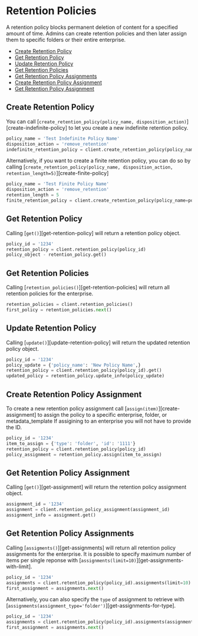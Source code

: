 Retention Policies
==================

A retention policy blocks permanent deletion of content for a specified amount of time. Admins can create retention policies and then later assign them to specific folders or their entire enterprise.

- [Create Retention Policy](#create-retention-policy)
- [Get Retention Policy](#get-retention-policy)
- [Update Retention Policy](#update-retention-policy)
- [Get Retention Policies](#get-retention-policies)
- [Get Retention Policy Assignments](#get-retention-policy-assignments)
- [Create Retention Policy Assignment](#create-retention-policy-assignment)
- [Get Retention Policy Assignment](#get-retention-policy-assignment)

Create Retention Policy
-----------------------

You can call [`create_retention_policy(policy_name, disposition_action)`][create-indefinite-policy] to let you create a new indefinite retention policy.

```python
policy_name = 'Test Indefinite Policy Name'
disposition_action = 'remove_retention'
indefinite_retention_policy = client.create_retention_policy(policy_name, disposition_action)
```

Alternatively, if you want to create a finite retention policy, you can do so by calling [`create_retention_policy(policy_name, disposition_action, retention_length=5)`][create-finite-policy]

```python
policy_name = 'Test Finite Policy Name'
disposition_action = 'remove_retention'
retention_length = 5
finite_retention_policy = client.create_retention_policy(policy_name=policy_name, disposition_action=disposition_action, retention_length=retention_length)
```

Get Retention Policy
--------------------

Calling [`get()`][get-retention-policy] will return a retention policy object.

```python
policy_id = '1234'
retention_policy = client.retention_policy(policy_id)
policy_object - retention_policy.get()
```

Get Retention Policies
----------------------

Calling [`retention_policies()`][get-retention-policies] will return all retention policies for the enterprise.

```python
retention_policies = client.retention_policies()
first_policy = retention_policies.next()
```

Update Retention Policy
-----------------------

Calling [`update()`][update-retention-policy] will return the updated retention policy object.

```python
policy_id = '1234'
policy_update = {'policy_name': 'New Policy Name',}
retention_policy = client.retention_policy(policy_id).get()
updated_policy = retention_policy.update_info(policy_update)
```

Create Retention Policy Assignment
----------------------------------

To create a new retention policy assignment call [`assign(item)`][create-assignment] to assign the policy to a specific enterprise, 
folder, or metadata_template If assigining to an enterprise you will not have to provide the ID.

```python
policy_id = '1234'
item_to_assign = {'type': 'folder', 'id': '1111'}
retention_policy = client.retention_policy(policy_id)
policy_assignment = retention_policy.assign(item_to_assign)
```

Get Retention Policy Assignment
-------------------------------

Calling [`get()`][get-assignment] will return the retention policy assignment object.

```python
assignment_id = '1234'
assignment = client.retention_policy_assignment(assignment_id)
assignment_info = assignment.get()
```

Get Retention Policy Assignments
--------------------------------

Calling [`assigments()`][get-assignments] will return all retention policy assignments for the enterprise. It is possible to specify maximum number of items per single reponse with
[`assignments(limit=10)`][get-assignments-with-limit].

```python
policy_id = '1234'
assignments = client.retention_policy(policy_id).assignments(limit=10)
first_assignment = assignments.next()
```

Alternatively, you can also specify the `type` of assignment to retrieve with [`assignments(assignment_type='folder')`][get-assignments-for-type].

```python
policy_id = '1234'
assignments = client.retention_policy(policy_id).assignments(assignment_type='folder', limit=10)
first_assignment = assignments.next()
```